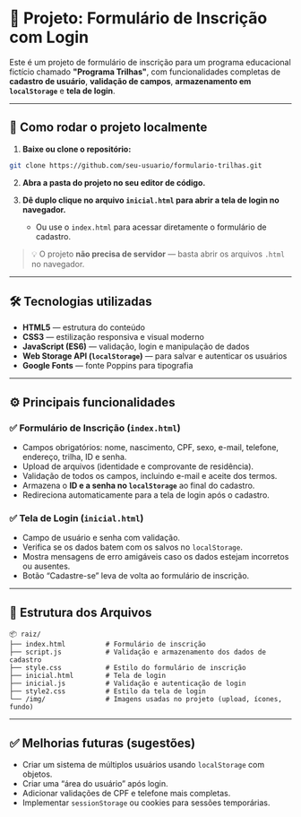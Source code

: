 
# 📘 Projeto: Formulário de Inscrição com Login

Este é um projeto de formulário de inscrição para um programa educacional fictício chamado **"Programa Trilhas"**, com funcionalidades completas de **cadastro de usuário**, **validação de campos**, **armazenamento em `localStorage`** e **tela de login**.

---

## 🚀 Como rodar o projeto localmente

1. **Baixe ou clone o repositório:**

```bash
git clone https://github.com/seu-usuario/formulario-trilhas.git
```

2. **Abra a pasta do projeto no seu editor de código.**

3. **Dê duplo clique no arquivo `inicial.html` para abrir a tela de login no navegador.**
   - Ou use o `index.html` para acessar diretamente o formulário de cadastro.

> 💡 O projeto **não precisa de servidor** — basta abrir os arquivos `.html` no navegador.

---

## 🛠 Tecnologias utilizadas

- **HTML5** — estrutura do conteúdo
- **CSS3** — estilização responsiva e visual moderno
- **JavaScript (ES6)** — validação, login e manipulação de dados
- **Web Storage API (`localStorage`)** — para salvar e autenticar os usuários
- **Google Fonts** — fonte Poppins para tipografia

---

## ⚙️ Principais funcionalidades

### ✅ Formulário de Inscrição (`index.html`)
- Campos obrigatórios: nome, nascimento, CPF, sexo, e-mail, telefone, endereço, trilha, ID e senha.
- Upload de arquivos (identidade e comprovante de residência).
- Validação de todos os campos, incluindo e-mail e aceite dos termos.
- Armazena o **ID e a senha no `localStorage`** ao final do cadastro.
- Redireciona automaticamente para a tela de login após o cadastro.

### ✅ Tela de Login (`inicial.html`)
- Campo de usuário e senha com validação.
- Verifica se os dados batem com os salvos no `localStorage`.
- Mostra mensagens de erro amigáveis caso os dados estejam incorretos ou ausentes.
- Botão “Cadastre-se” leva de volta ao formulário de inscrição.

---

## 📁 Estrutura dos Arquivos

```
📦 raiz/
├── index.html          # Formulário de inscrição
├── script.js           # Validação e armazenamento dos dados de cadastro
├── style.css           # Estilo do formulário de inscrição
├── inicial.html        # Tela de login
├── inicial.js          # Validação e autenticação de login
├── style2.css          # Estilo da tela de login
└── /img/               # Imagens usadas no projeto (upload, ícones, fundo)
```

---

## ✅ Melhorias futuras (sugestões)

- Criar um sistema de múltiplos usuários usando `localStorage` com objetos.
- Criar uma “área do usuário” após login.
- Adicionar validações de CPF e telefone mais completas.
- Implementar `sessionStorage` ou cookies para sessões temporárias.
